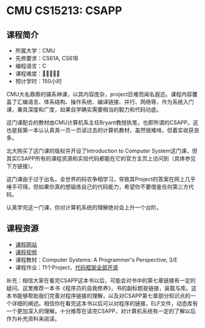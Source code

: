 # CMU CS15213: CSAPP
## 课程简介
- 所属大学：CMU
- 先修要求：CS61A, CS61B
- 编程语言：C
- 课程难度：🌟🌟🌟🌟🌟
- 预计学时：150小时

CMU大名鼎鼎的镇系神课，以其内容庞杂，project巨难而闻名遐迩。课程内容覆盖了汇编语言、体系结构、操作系统、编译链接、并行、网络等，作为系统入门课，兼具深度和广度，如果自学确实需要相当的毅力和代码功底。

这门课配合的教材由CMU计算机系主任Bryant教授执笔，也即所谓的CSAPP。这也是我第一本认认真真一页一页读过去的计算机教材，虽然很难啃，但着实收获良多。

北大购买了这门课的版权并开设了Introduction to Computer System这门课，但其实CSAPP所有的课程资源和实验代码都能在它的官方主页上访问到（具体参见下方链接）。

这门课由于过于出名，全世界的码农争相学习，导致其Project的答案在网上几乎唾手可得。但如果你真的想锻炼自己的代码能力，希望你不要借鉴任何第三方代码。

认真学完这一门课，你对计算机系统的理解绝对会上升一个台阶。

## 课程资源
- [课程网站](http://csapp.cs.cmu.edu/)
- [课程视频](https://www.bilibili.com/video/BV1iW411d7hd?from=search&seid=10373073684006382632&spm_id_from=333.337.0.0)
- 课程教材：Computer Systems: A Programmer's Perspective, 3/E
- 课程作业：11个Project，[代码框架全部开源](http://csapp.cs.cmu.edu/3e/labs.html)

补充：相信大家在看完CSAPP这本书以后，可能会对书中的第七章链接有一定的疑问。这里推荐一本书《程序员的自我修养》，书的副标题是链接，装载与库。这本书能够帮助我们完善对程序链接的理解，以及对CSAPP第七章部分知识点的一个详细的阐述。相信你在看完这本书以后可以对程序的链接，ELF文件，动态库有一个更加深入的理解。十分推荐在读完CSAPP，对计算机系统有一定的了解以后作为补充资料来阅读。